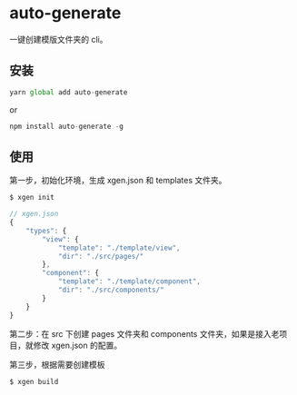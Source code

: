 # auto-generate

一键创建模版文件夹的 cli。

## 安装

```javascript
yarn global add auto-generate
```

or

```javascript
npm install auto-generate -g
```

## 使用

第一步，初始化环境，生成 xgen.json 和 templates 文件夹。

```javascript
$ xgen init
```

```javascript
// xgen.json
{
    "types": {
        "view": {
            "template": "./template/view",
            "dir": "./src/pages/"
        },
        "component": {
            "template": "./template/component",
            "dir": "./src/components/"
        }
    }
}
```

第二步：在 src 下创建 pages 文件夹和 components 文件夹，如果是接入老项目，就修改 xgen.json 的配置。

第三步，根据需要创建模板

```javascript
$ xgen build
```
